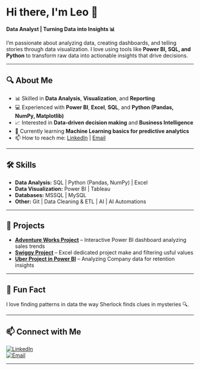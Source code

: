 # Hi there, I'm Leo 👋  
**Data Analyst | Turning Data into Insights 📊**

I’m passionate about analyzing data, creating dashboards, and telling stories through data visualization. I love using tools like **Power BI, SQL, and Python** to transform raw data into actionable insights that drive decisions.

---

## 🔍 About Me  
- 📊 Skilled in **Data Analysis**, **Visualization**, and **Reporting**
- 💻 Experienced with **Power BI**, **Excel**, **SQL**, and **Python (Pandas, NumPy, Matplotlib)**
- 📈 Interested in **Data-driven decision making** and **Business Intelligence**
- 🌱 Currently learning **Machine Learning basics for predictive analytics**
- 📫 How to reach me: [LinkedIn](https://linkedin.com/in/priyanshsharma06) | [Email](priyanshsharma0695@gmail.com)

---

## 🛠 Skills  
- **Data Analysis:** SQL | Python (Pandas, NumPy) | Excel  
- **Data Visualization:** Power BI | Tableau  
- **Databases:** MSSQL | MySQL  
- **Other:** Git | Data Cleaning & ETL | AI | AI Automations

---

## 🚀 Projects  
- [**Adventure Works Project**](https://github.com/username/sales-dashboard) – Interactive Power BI dashboard analyzing sales trends  
- [**Swiggy Project**](https://github.com/username/customer-segmentation) – Excel dedicated project make and filtering usful values 
- [**Uber Project in Power BI**](https://github.com/username/hr-analytics) – Analyzing Company data for retention insights

---

## 🎯 Fun Fact  
I love finding patterns in data the way Sherlock finds clues in mysteries 🔍.

---

## 📫 Connect with Me  
[![LinkedIn](https://img.shields.io/badge/LinkedIn-blue?logo=linkedin&logoColor=white)](https://linkedin.com/in/priyanshsharma06)  
[![Email](https://img.shields.io/badge/Email-D14836?logo=gmail&logoColor=white)](priyanshsharma0695@gmail.com)

---

